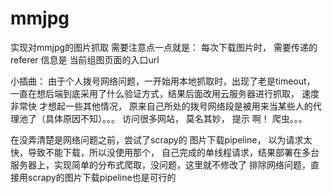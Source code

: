 # mmjpg
实现对mmjpg的图片抓取
需要注意点一点就是：
    每次下载图片时， 需要传递的referer  信息是 当前组图页面的入口url

小插曲：
    由于个人拨号网络问题，一开始用本地抓取时，出现了老是timeout，
     一直在想后端到底采用了什么验证方式，结果后面改用云服务器进行抓取， 速度非常快
     才想起一些其他情况， 原来自己所处的拨号网络段是被用来当某些人的代理池了（具体原因不知）。。。
     访问很多网站， 莫名其妙， 提示 啊！ 爬虫。。。

在没弄清楚是网络问题之前，尝试了scrapy的 图片下载pipeline， 以为请求太快，导致不能下载，所以没使用那个，
自己完成的单线程请求，结果部署在多台服务器上，实现简单的分布式爬取，没问题，这里就不修改了
排除网络问题，直接用scrapy的图片下载pipeline也是可行的